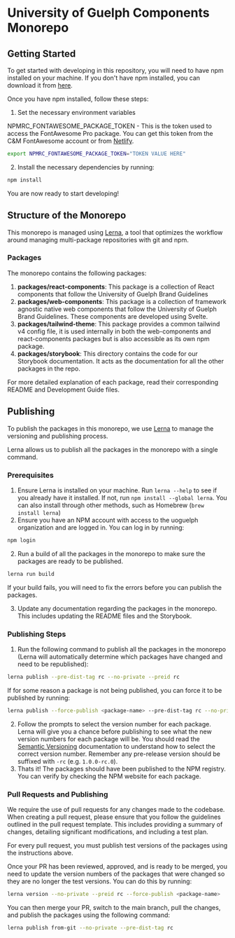 # University of Guelph Components Monorepo

## Getting Started

To get started with developing in this repository, you will need to have npm installed on your machine. If you don't have npm installed, you can download it from [here](https://www.npmjs.com/get-npm).

Once you have npm installed, follow these steps:

1. Set the necessary environment variables

NPMRC_FONTAWESOME_PACKAGE_TOKEN - This is the token used to access the FontAwesome Pro package.
You can get this token from the C&M FontAwesome account or from [Netlify](https://app.netlify.com/sites/uofg-components/configuration/env#environment-variables).

```sh
export NPMRC_FONTAWESOME_PACKAGE_TOKEN="TOKEN VALUE HERE"
```

2. Install the necessary dependencies by running:

```sh
npm install
```

You are now ready to start developing!

## Structure of the Monorepo

This monorepo is managed using [Lerna](https://lerna.js.org/), a tool that optimizes the workflow around managing multi-package repositories with git and npm.

### Packages

The monorepo contains the following packages:

1. **packages/react-components**: This package is a collection of React components that follow the University of Guelph Brand Guidelines
2. **packages/web-components**: This package is a collection of framework agnostic native web components that follow the University of Guelph Brand Guidelines. These components are developed using Svelte.
3. **packages/tailwind-theme**: This package provides a common tailwind v4 config file, it is used internally in both the web-components and react-components packages but is also accessible as its own npm package.
4. **packages/storybook**: This directory contains the code for our Storybook documentation. It acts as the documentation for all the other packages in the repo.

For more detailed explanation of each package, read their corresponding README and Development Guide files.

## Publishing

To publish the packages in this monorepo, we use [Lerna](https://lerna.js.org/) to manage the versioning and publishing process.

Lerna allows us to publish all the packages in the monorepo with a single command.

### Prerequisites

1. Ensure Lerna is installed on your machine. Run `lerna --help` to see if you already have it installed. If not, run `npm install --global lerna`. You can also install through other methods, such as Homebrew (`brew install lerna`)
2. Ensure you have an NPM account with access to the uoguelph organization and are logged in. You can log in by running:

```sh
npm login
```

2. Run a build of all the packages in the monorepo to make sure the packages are ready to be published.

```sh
lerna run build
```

If your build fails, you will need to fix the errors before you can publish the packages.

3. Update any documentation regarding the packages in the monorepo. This includes updating the README files and the Storybook.

### Publishing Steps

1. Run the following command to publish all the packages in the monorepo (Lerna will automatically determine which packages have changed and need to be republished):

```sh
lerna publish --pre-dist-tag rc --no-private --preid rc
```

If for some reason a package is not being published, you can force it to be published by running:

```sh
lerna publish --force-publish <package-name> --pre-dist-tag rc --no-private --preid rc
```

2. Follow the prompts to select the version number for each package. Lerna will give you a chance before publishing to see what the new version numbers for each package will be. You should read the [Semantic Versioning](https://semver.org/) documentation to understand how to select the correct version number. Remember any pre-release version should be suffixed with `-rc` (e.g. `1.0.0-rc.0`).
3. Thats it! The packages should have been published to the NPM registry. You can verify by checking the NPM website for each package.

### Pull Requests and Publishing

We require the use of pull requests for any changes made to the codebase.
When creating a pull request, please ensure that you follow the guidelines outlined in the pull request template.
This includes providing a summary of changes, detailing significant modifications, and including a test plan.

For every pull request, you must publish test versions of the packages using the instructions above.

Once your PR has been reviewed, approved,
and is ready to be merged,
you need to update the version numbers of the packages that were changed so they are no longer the test versions.
You can do this by running:

```sh
lerna version --no-private --preid rc --force-publish <package-name>
```

You can then merge your PR, switch to the main branch,
pull the changes, and publish the packages using the following command:

```sh
lerna publish from-git --no-private --pre-dist-tag rc
```
